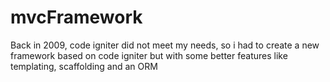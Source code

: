 # mvcFramework
Back in 2009, code igniter did not meet my needs, so i had to create a new framework based on code igniter but with some better features like templating, scaffolding and an ORM 
